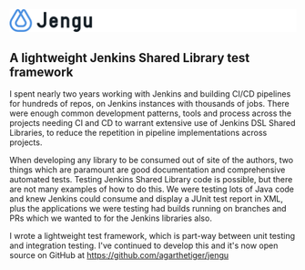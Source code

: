 ![Jengu Logo](../img/Jengu2wide.png)

## A lightweight Jenkins Shared Library test framework

I spent nearly two years working with Jenkins and building CI/CD pipelines for hundreds of repos, on Jenkins instances with thousands of jobs. There were enough common development patterns, tools and process across the projects needing CI and CD to warrant extensive use of Jenkins DSL Shared Libraries, to reduce the repetition in pipeline implementations across projects. 

When developing any library to be consumed out of site of the authors, two things which are paramount are good documentation and comprehensive automated tests. Testing Jenkins Shared Library code is possible, but there are not many examples of how to do this. We were testing lots of Java code and knew Jenkins could consume and display a JUnit test report in XML, plus the applications we were testing had builds running on branches and PRs which we wanted to for the Jenkins libraries also. 

I wrote a lightweight test framework, which is part-way between unit testing and integration testing. I've continued to develop this and it's now open source on GitHub at https://github.com/agarthetiger/jengu
